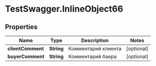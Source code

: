 # TestSwagger.InlineObject66

## Properties

Name | Type | Description | Notes
------------ | ------------- | ------------- | -------------
**clientComment** | **String** | Комментарий клиента | [optional] 
**buyerComment** | **String** | Комментарий баера | [optional] 


